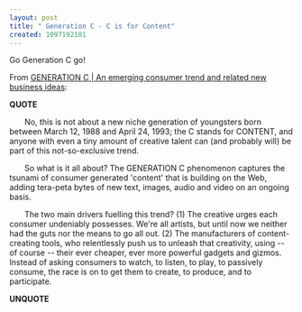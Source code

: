 ```yaml
---
layout: post
title: " Generation C - C is for Content"
created: 1097192101
---
```

<p>
Go Generation C go!
</p><p>
From <a href="http://www.trendwatching.com/trends/GENERATION_C.htm">GENERATION C  |  An emerging consumer trend and related new business ideas</a>:
</p><p>
<strong>QUOTE</strong>
</p><p style="text-indent:20pt;">
No, this is not about a new niche generation of youngsters born between March 12, 1988 and April 24, 1993; the C stands for CONTENT, and anyone with even a tiny amount of creative talent can (and probably will) be part of this not-so-exclusive trend.
</p><p style="text-indent:20pt;">
So what is it all about? The GENERATION C phenomenon captures the tsunami of consumer generated 'content' that is building on the Web, adding tera-peta bytes of new text, images, audio and video on an ongoing basis.
</p><p style="text-indent:20pt;">
The two main drivers fuelling this trend? (1) The creative urges each consumer undeniably possesses. We're all artists, but until now we neither had the guts nor the means to go all out. (2) The manufacturers of content-creating tools, who relentlessly push us to unleash that creativity, using -- of course -- their ever cheaper, ever more powerful gadgets and gizmos. Instead of asking consumers to watch, to listen, to play, to passively consume, the race is on to get them to create, to produce, and to participate.
</p><p>
<strong>UNQUOTE</strong>
</p>

